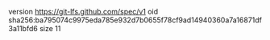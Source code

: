 version https://git-lfs.github.com/spec/v1
oid sha256:ba795074c9975eda785e932d7b0655f78cf9ad14940360a7a16871df3a11bfd6
size 11
